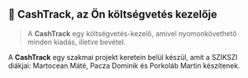 ## 💸 CashTrack, az Ön költségvetés kezelője
> A **CashTrack** egy költségvetés-kezelő, amivel nyomonkövethető minden kiadás, illetve bevétel.

A **CashTrack** egy szakmai projekt keretein belül készül, amit a SZIKSZI diákjai: Martocean Máté, Pacza Dominik és Porkoláb Martin készítenek.


